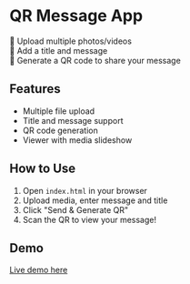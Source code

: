 # QR Message App

📸 Upload multiple photos/videos  
💬 Add a title and message  
🔗 Generate a QR code to share your message  

## Features
- Multiple file upload
- Title and message support
- QR code generation
- Viewer with media slideshow

## How to Use
1. Open `index.html` in your browser
2. Upload media, enter message and title
3. Click "Send & Generate QR"
4. Scan the QR to view your message!

## Demo
[Live demo here](https://your-live-link-if-you-host-it.vercel.app)
